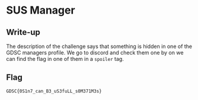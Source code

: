 # SUS Manager

## Write-up

The description of the challenge says that something is hidden in 
one of the GDSC managers profile. We go to discord and check them 
one by on we can find the flag in one of them in a `spoiler` 
tag.

## Flag

`GDSC{0S1n7_can_B3_uS3fuLL_s0M371M3s}`
